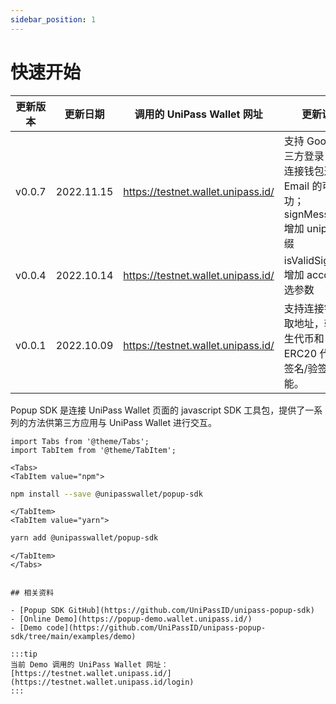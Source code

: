 ```yaml
---
sidebar_position: 1
---
```


# 快速开始

| 更新版本 | 更新日期   | 调用的 UniPass Wallet 网址         | 更新说明                                                                               |
| -------- | ---------- | ---------------------------------- | -------------------------------------------------------------------------------------- |
| v0.0.7   | 2022.11.15 | https://testnet.wallet.unipass.id/ | 支持 Google 第三方登录，增加连接钱包返回 Email 的可选功；signMessage 增加 unipass 前缀 |
| v0.0.4   | 2022.10.14 | https://testnet.wallet.unipass.id/ | isValidSignature 增加 account 可选参数                                                 |
| v0.0.1   | 2022.10.09 | https://testnet.wallet.unipass.id/ | 支持连接钱包获取地址，转账原生代币和 ERC20 代币，签名/验签等功能。                     |

Popup SDK 是连接 UniPass Wallet 页面的 javascript SDK 工具包，提供了一系列的方法供第三方应用与 UniPass Wallet 进行交互。

```mdx-code-block
import Tabs from '@theme/Tabs';
import TabItem from '@theme/TabItem';
```

```mdx-code-block
<Tabs>
<TabItem value="npm">
```

```bash
npm install --save @unipasswallet/popup-sdk
```

```mdx-code-block
</TabItem>
<TabItem value="yarn">
```

```bash
yarn add @unipasswallet/popup-sdk
```

```mdx-code-block
</TabItem>
</Tabs>


## 相关资料

- [Popup SDK GitHub](https://github.com/UniPassID/unipass-popup-sdk)
- [Online Demo](https://popup-demo.wallet.unipass.id/)
- [Demo code](https://github.com/UniPassID/unipass-popup-sdk/tree/main/examples/demo)

:::tip
当前 Demo 调用的 UniPass Wallet 网址：[https://testnet.wallet.unipass.id/](https://testnet.wallet.unipass.id/login)
:::
```
